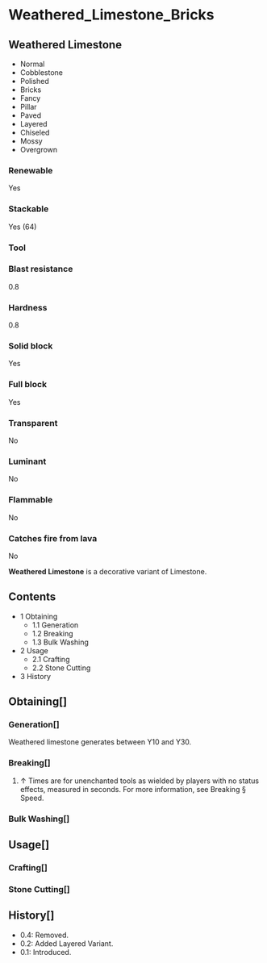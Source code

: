 # Weathered_Limestone_Bricks

## Weathered Limestone

- Normal
- Cobblestone
- Polished
- Bricks
- Fancy
- Pillar
- Paved
- Layered
- Chiseled
- Mossy
- Overgrown

### Renewable

Yes

### Stackable

Yes (64)

### Tool

### Blast resistance

0.8

### Hardness

0.8

### Solid block

Yes

### Full block

Yes

### Transparent

No

### Luminant

No

### Flammable

No

### Catches fire from lava

No

**Weathered Limestone** is a decorative variant of Limestone.

## Contents

- 1 Obtaining
    - 1.1 Generation
    - 1.2 Breaking
    - 1.3 Bulk Washing
- 2 Usage
    - 2.1 Crafting
    - 2.2 Stone Cutting
- 3 History

## Obtaining[]

### Generation[]

Weathered limestone generates between Y10 and Y30.

### Breaking[]

1. ↑ Times are for unenchanted tools as wielded by players with no status effects, measured in seconds. For more information, see Breaking § Speed.

### Bulk Washing[]

## Usage[]

### Crafting[]

### Stone Cutting[]

## History[]

- 0.4: Removed.
- 0.2: Added Layered Variant.
- 0.1: Introduced.